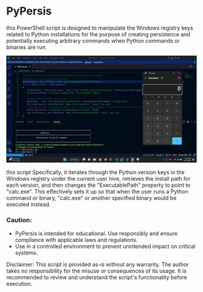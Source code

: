# PyPersis
this PowerShell script is designed to manipulate the Windows registry keys related to Python installations for the purpose of creating persistence and potentially executing arbitrary commands when Python commands or binaries are run.
<p align="center">
  <img src="Img/PyPersis.png" alt="Master">
</p>

this script Specifically, it iterates through the Python version keys in the Windows registry under the current user hive, retrieves the install path for each version, and then changes the "ExecutablePath" property to point to "calc.exe". This effectively sets it up so that when the user runs a Python command or binary, "calc.exe" or another specified binary would be executed instead.

### Caution:
- PyPersis is intended for educational. Use responsibly and ensure compliance with applicable laws and regulations.
- Use in a controlled environment to prevent unintended impact on critical systems.

Disclaimer:
This script is provided as-is without any warranty. The author takes no responsibility for the misuse or consequences of its usage. It is recommended to review and understand the script's functionality before execution.
